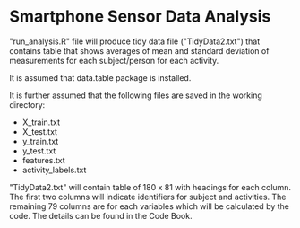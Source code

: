 Smartphone Sensor Data Analysis
========================
"run_analysis.R" file will produce tidy data file ("TidyData2.txt") that contains table that shows averages of mean and standard deviation of measurements for each subject/person for each activity.

It is assumed that data.table package is installed.

It is further assumed that the following files are saved in the working directory:

* X_train.txt
* X_test.txt
* y_train.txt
* y_test.txt
* features.txt
* activity_labels.txt

"TidyData2.txt" will contain table of 180 x 81 with headings for each column. The first two columns will indicate identifiers for subject and activities. The remaining 79 columns are for each variables which will be calculated by the code. The details can be found in the Code Book.